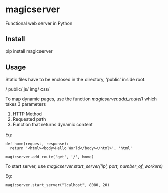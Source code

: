 # magicserver

Functional web server in Python

## Install

pip install magicserver

## Usage

Static files have to be enclosed in the directory, 'public' inside root.

/
  public/
    js/
    img/
    css/


To map dynamic pages, use the function
*magicserver.add_route()* 
which takes 3 parameters

1. HTTP Method
2. Requested path
3. Function that returns dynamic content

Eg: 
```
def home(request, response):
  return '<html><body>Hello World</body></html>', 'html'
  
magicserver.add_route('get', '/', home)
```

To start server, use
*magicserver.start_server('ip', port, number_of_workers)*

Eg:

  `magicserver.start_server("lcalhost", 8080, 20)`
